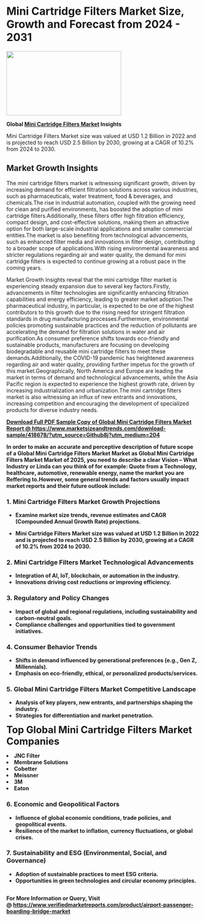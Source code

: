 <H1>Mini Cartridge Filters Market Size, Growth and Forecast from 2024 - 2031</H1><img class="aligncenter size-medium wp-image-584254" src="https://thirdeyenews.in/wp-content/uploads/2024/09/Global-Market-Research-300x168.jpeg" alt="" width="300" height="168" /><p><strong>Global&nbsp;<a href="https://www.marketsizeandtrends.com/download-sample/418678/?utm_source=Github8j?utm_medium=204">Mini Cartridge Filters Market</a> Insights</strong></p><p>Mini Cartridge Filters Market size was valued at USD 1.2 Billion in 2022 and is projected to reach USD 2.5 Billion by 2030, growing at a CAGR of 10.2% from 2024 to 2030.</p><p><h2>Market Growth Insights</h2> <p>The mini cartridge filters market is witnessing significant growth, driven by increasing demand for efficient filtration solutions across various industries, such as pharmaceuticals, water treatment, food & beverages, and chemicals.The rise in industrial automation, coupled with the growing need for clean and purified environments, has boosted the adoption of mini cartridge filters.Additionally, these filters offer high filtration efficiency, compact design, and cost-effective solutions, making them an attractive option for both large-scale industrial applications and smaller commercial entities.The market is also benefiting from technological advancements, such as enhanced filter media and innovations in filter design, contributing to a broader scope of applications.With rising environmental awareness and stricter regulations regarding air and water quality, the demand for mini cartridge filters is expected to continue growing at a robust pace in the coming years.</p> <p><strong><a href="#"></a></strong></p> <p>Market Growth Insights reveal that the mini cartridge filter market is experiencing steady expansion due to several key factors.Firstly, advancements in filter technologies are significantly enhancing filtration capabilities and energy efficiency, leading to greater market adoption.The pharmaceutical industry, in particular, is expected to be one of the highest contributors to this growth due to the rising need for stringent filtration standards in drug manufacturing processes.Furthermore, environmental policies promoting sustainable practices and the reduction of pollutants are accelerating the demand for filtration solutions in water and air purification.As consumer preference shifts towards eco-friendly and sustainable products, manufacturers are focusing on developing biodegradable and reusable mini cartridge filters to meet these demands.Additionally, the COVID-19 pandemic has heightened awareness regarding air and water quality, providing further impetus for the growth of this market.Geographically, North America and Europe are leading the market in terms of demand and technological advancements, while the Asia Pacific region is expected to experience the highest growth rate, driven by increasing industrialization and urbanization.The mini cartridge filters market is also witnessing an influx of new entrants and innovations, increasing competition and encouraging the development of specialized products for diverse industry needs.</p> <p><strong><a href="#"></p><p><span class=""><strong>Download Full PDF Sample Copy of Global Mini Cartridge Filters Market Report</strong> @ <a href="https://www.marketsizeandtrends.com/download-sample/418678/?utm_source=Github8j?utm_medium=204" target="_blank">https://www.marketsizeandtrends.com/download-sample/418678/?utm_source=Github8j?utm_medium=204</a></span></p><p>In order to make an accurate and perceptive description of future scope of a Global&nbsp;Mini Cartridge Filters Market Market as Global&nbsp;Mini Cartridge Filters Market Market of 2025, you need to describe a clear Vision &ndash; What Industry or Linda can you think of for example: Quote from a Technology, healthcare, automotive, renewable energy, name the market you are Reffering to.However, some general trends and factors usually impact market reports and their future outlook include:</p><h3>1.&nbsp;<strong>Mini Cartridge Filters Market Growth Projections</strong></h3><ul><li>Examine market size trends, revenue estimates and CAGR (Compounded Annual Growth Rate) projections.</li><li><p>Mini Cartridge Filters Market size was valued at USD 1.2 Billion in 2022 and is projected to reach USD 2.5 Billion by 2030, growing at a CAGR of 10.2% from 2024 to 2030.</p></li></ul><h3>2.&nbsp;<strong>Mini Cartridge Filters Market Technological Advancements</strong></h3><ul><li>Integration of AI, IoT, blockchain, or automation in the industry.</li><li>Innovations driving cost reductions or improving efficiency.</li></ul><h3>3.&nbsp;<strong>Regulatory and Policy Changes</strong></h3><ul><li>Impact of global and regional regulations, including sustainability and carbon-neutral goals.</li><li>Compliance challenges and opportunities tied to government initiatives.</li></ul><h3>4.&nbsp;<strong>Consumer Behavior Trends</strong></h3><ul><li>Shifts in demand influenced by generational preferences (e.g., Gen Z, Millennials).</li><li>Emphasis on eco-friendly, ethical, or personalized products/services.</li></ul><h3>5.&nbsp;<strong>Global Mini Cartridge Filters Market Competitive Landscape</strong></h3><ul><li>Analysis of key players, new entrants, and partnerships shaping the industry.</li><li>Strategies for differentiation and market penetration.</li></ul><p data-pm-slice="1 1 []"><span style="color: inherit; font-family: inherit; font-size: 25px;">Top Global Mini Cartridge Filters Market Companies</span></p><div class="" data-test-id=""><p><li>JNC Filter</li><li> Membrane Solutions</li><li> Cobetter</li><li> Meissner</li><li> 3M</li><li> Eaton</li></p></div><h3>6.&nbsp;<strong>Economic and Geopolitical Factors</strong></h3><ul><li>Influence of global economic conditions, trade policies, and geopolitical events.</li><li>Resilience of the market to inflation, currency fluctuations, or global crises.</li></ul><h3>7.&nbsp;<strong>Sustainability and ESG (Environmental, Social, and Governance)</strong></h3><ul><li>Adoption of sustainable practices to meet ESG criteria.</li><li>Opportunities in green technologies and circular economy principles.</li></ul><h2><strong style="font-size: 14px;">For More Information or Query, Visit @&nbsp;</strong><a style="background-color: #ffffff; font-size: 14px;" href="https://www.marketsizeandtrends.com/report/mini-cartridge-filters-market/" target="_blank">https://www.verifiedmarketreports.com/product/airport-passenger-boarding-bridge-market</a></h2>